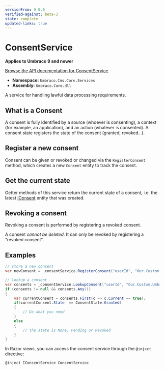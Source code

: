 ```yaml
---
versionFrom: 9.0.0
verified-against: beta-3
state: complete
updated-links: true
---
```


# ConsentService

**Applies to Umbraco 9 and newer**

[Browse the API documentation for ConsentService](https://apidocs.umbraco.com/v9/csharp/api/Umbraco.Cms.Core.Services.IConsentService.html).

 * **Namespace:** `Umbraco.Cms.Core.Services`
 * **Assembly:** `Umbraco.Core.dll`

A service for handling lawful data processing requirements.

## What is a Consent
A consent is fully identified by a source (whoever is consenting), a context (for example, an application), and an action (whatever is consented).
A consent state registers the state of the consent (granted, revoked...).

## Register a new consent
Consent can be given or revoked or changed via the `RegisterConsent` method, which creates a new `Consent` entity to track the consent.

## Get the current state
Getter methods of this service return the current state of a consent, i.e. the latest [IConsent](https://apidocs.umbraco.com/v9/csharp/api/Umbraco.Cms.Core.Models.IConsent.html) entity that was created.

## Revoking a consent
Revoking a consent is performed by registering a revoked consent.

A consent *cannot be deleted*.  It can only be revoked by registering a "revoked consent".

## Examples

```c#
// store a new consent
var newConsent = _consentService.RegisterConsent("userId", "Our.Custom.Umbraco.Plugin", "AllowedToEmail", ConsentState.Granted, "some comments");

// lookup a consent
var consents = _consentService.LookupConsent("userId", "Our.Custom.Umbraco.Plugin", "AllowedToEmail", sourceStartsWith : true);
if (consents != null && consents.Any())
{
    var currentConsent = consents.First(c => c.Current == true);
    if(currentConsent.State  == ConsentState.Granted)
    {
        // Do what you need
    }
    else
    {
        // the state is None, Pending or Revoked
    }
}
```

In Razor views, you can access the consent service through the `@inject` directive:

```csharp
@inject IConsentService ConsentService
```